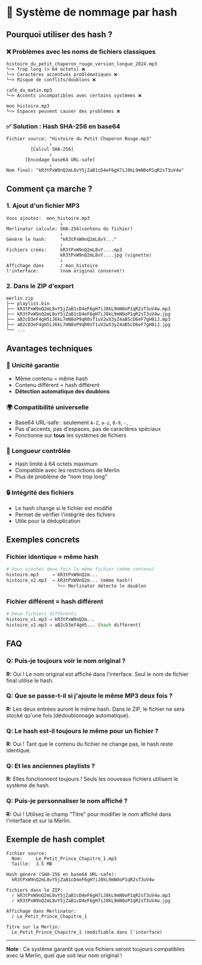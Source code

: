 # 🔐 Système de nommage par hash

## Pourquoi utiliser des hash ?

### ❌ Problèmes avec les noms de fichiers classiques

```
histoire_du_petit_chaperon_rouge_version_longue_2024.mp3
└─> Trop long (> 64 octets) ❌
└─> Caractères accentués problématiques ❌
└─> Risque de conflits/doublons ❌

café_du_matin.mp3
└─> Accents incompatibles avec certains systèmes ❌

mon histoire.mp3
└─> Espaces peuvent causer des problèmes ❌
```

### ✅ Solution : Hash SHA-256 en base64

```
Fichier source: "Histoire du Petit Chaperon Rouge.mp3"
                ↓
         [Calcul SHA-256]
                ↓
       [Encodage base64 URL-safe]
                ↓
Nom final: "kR3tPxW9nQ2mL8vY5jZaB1cD4eF6gH7iJ8kL9mN0oP1qR2sT3uV4w"
```

## Comment ça marche ?

### 1. Ajout d'un fichier MP3

```
Vous ajoutez:  mon_histoire.mp3
                    ↓
Merlinator calcule: SHA-256(contenu du fichier)
                    ↓
Génère le hash:     "kR3tPxW9nQ2mL8vY..."
                    ↓
Fichiers créés:     kR3tPxW9nQ2mL8vY....mp3
                    kR3tPxW9nQ2mL8vY....jpg (vignette)
                    ↓
Affichage dans      ♪ mon_histoire
l'interface:        (nom original conservé!)
```

### 2. Dans le ZIP d'export

```
merlin.zip
├── playlist.bin
├── kR3tPxW9nQ2mL8vY5jZaB1cD4eF6gH7iJ8kL9mN0oP1qR2sT3uV4w.mp3
├── kR3tPxW9nQ2mL8vY5jZaB1cD4eF6gH7iJ8kL9mN0oP1qR2sT3uV4w.jpg
├── aB2cD3eF4gH5iJ6kL7mN8oP9qR0sT1uV2wX3yZ4aB5cD6eF7gH8iJ.mp3
├── aB2cD3eF4gH5iJ6kL7mN8oP9qR0sT1uV2wX3yZ4aB5cD6eF7gH8iJ.jpg
└── ...
```

## Avantages techniques

### 🎯 Unicité garantie
- Même contenu = même hash
- Contenu différent = hash différent
- **Détection automatique des doublons**

### 🌍 Compatibilité universelle
- Base64 URL-safe : seulement `A-Z`, `a-z`, `0-9`, `-`, `_`
- Pas d'accents, pas d'espaces, pas de caractères spéciaux
- Fonctionne sur **tous** les systèmes de fichiers

### 📏 Longueur contrôlée
- Hash limité à 64 octets maximum
- Compatible avec les restrictions de Merlin
- Plus de problème de "nom trop long"

### 🔒 Intégrité des fichiers
- Le hash change si le fichier est modifié
- Permet de vérifier l'intégrité des fichiers
- Utile pour la déduplication

## Exemples concrets

### Fichier identique = même hash

```bash
# Vous ajoutez deux fois le même fichier (même contenu)
histoire.mp3     → kR3tPxW9nQ2m...
histoire_v2.mp3  → kR3tPxW9nQ2m... (même hash!)
                   └─> Merlinator détecte le doublon
```

### Fichier différent = hash différent

```bash
# Deux fichiers différents
histoire_v1.mp3 → kR3tPxW9nQ2m...
histoire_v2.mp3 → aB2cD3eF4gH5... (hash différent)
```

## FAQ

### Q: Puis-je toujours voir le nom original ?
**R:** Oui ! Le nom original est affiché dans l'interface. Seul le nom de fichier final utilise le hash.

### Q: Que se passe-t-il si j'ajoute le même MP3 deux fois ?
**R:** Les deux entrées auront le même hash. Dans le ZIP, le fichier ne sera stocké qu'une fois (dédoublonnage automatique).

### Q: Le hash est-il toujours le même pour un fichier ?
**R:** Oui ! Tant que le contenu du fichier ne change pas, le hash reste identique.

### Q: Et les anciennes playlists ?
**R:** Elles fonctionnent toujours ! Seuls les nouveaux fichiers utilisent le système de hash.

### Q: Puis-je personnaliser le nom affiché ?
**R:** Oui ! Utilisez le champ "Titre" pour modifier le nom affiché dans l'interface et sur la Merlin.

## Exemple de hash complet

```
Fichier source:
  Nom:     Le_Petit_Prince_Chapitre_1.mp3
  Taille:  3.5 MB
  
Hash généré (SHA-256 en base64 URL-safe):
  kR3tPxW9nQ2mL8vY5jZaB1cD4eF6gH7iJ8kL9mN0oP1qR2sT3uV4w

Fichiers dans le ZIP:
  ✓ kR3tPxW9nQ2mL8vY5jZaB1cD4eF6gH7iJ8kL9mN0oP1qR2sT3uV4w.mp3
  ✓ kR3tPxW9nQ2mL8vY5jZaB1cD4eF6gH7iJ8kL9mN0oP1qR2sT3uV4w.jpg
  
Affichage dans Merlinator:
  ♪ Le_Petit_Prince_Chapitre_1

Titre sur la Merlin:
  Le_Petit_Prince_Chapitre_1 (modifiable dans l'interface)
```

---

**Note** : Ce système garantit que vos fichiers seront toujours compatibles avec la Merlin, quel que soit leur nom original !

